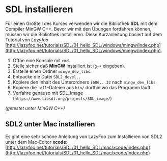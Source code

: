 
# SDL installieren

Für einen Großteil des Kurses verwenden wir die Bibliothek **SDL** mit dem Compiler MinGW C++.
Bevor wir mit den Übungen fortfahren können, müssen wir die Bibliothek installieren. Diese Kurzanleitung basiert auf dem Tutorial von *Lazyfoo* [http://lazyfoo.net/tutorials/SDL/01_hello_SDL/windows/mingw/index.php](http://lazyfoo.net/tutorials/SDL/01_hello_SDL/windows/mingw/index.php).

1. Öffne eine Konsole mit `cmd`.
2. Stelle sicher daß **MinGW** installiert ist (`g++` eingeben).
3. Erstelle einen Ordner `mingw_dev_libs`.
4. Entpacke die Datei `SDL2_devel..`
5. Kopiere den Inhalt des Unterordners `i686...32` nach `mingw_dev_libs`
6. Kopiere die `.dll`-Dateien aus `bin/` dorthin wo das Programm läuft.
7. Verfahre genauso mit SDL_image (`https://www.libsdl.org/projects/SDL_image/`)


*(getestet unter MinGW C++)*

## SDL2 unter Mac installieren

Es gibt eine sehr schöne Anleitung von LazyFoo zum Installieren von SDL2 unter dem Mac-Editor **xcode**: [http://lazyfoo.net/tutorials/SDL/01_hello_SDL/mac/xcode/index.php](http://lazyfoo.net/tutorials/SDL/01_hello_SDL/mac/xcode/index.php)
